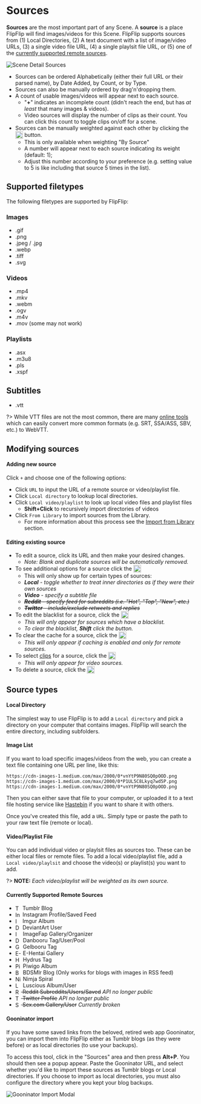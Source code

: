 # Sources
**Sources** are the most important part of any Scene. A **source** is a place FlipFlip will find images/videos for 
this Scene. FlipFlip supports sources from (1) Local Directories, (2) A text document with a list of 
image/video URLs, (3) a single video file URL, (4) a single playlsit file URL, or (5) one of the 
[currently supported remote sources](#currently-supported-remote-sources).

<img src="doc_images/scene_detail_sources.png" alt="Scene Detail Sources" class="col-xs-10 col-xl-7">

* Sources can be ordered Alphabetically (either their full URL or their parsed name), by Date Added, by Count, or by Type.
* Sources can also be manually ordered by drag'n'dropping them.
* A count of usable images/videos will appear next to each source.
  * "**+**" indicates an incomplete count (didn't reach the end, but has _at least_ that many images & videos).
  * Video sources will display the number of clips as their count. You can click this count to toggle clips on/off for a scene.
* Sources can be manually weighted against each other by clicking the <img style="vertical-align: -5px" src="doc_icons/scale.svg"
  alt="Weight" width="20" height="20"> button.
  * This is only available when weighting "By Source"
  * A number will appear next to each source indicating its weight (default: 1);
  * Adjust this number according to your preference (e.g. setting value to 5 is like including that source 5 times in the list).

## Supported filetypes
The following filetypes are supported by FlipFlip:

### Images
* .gif
* .png
* .jpeg / .jpg
* .webp
* .tiff
* .svg

### Videos
* .mp4
* .mkv
* .webm
* .ogv
* .m4v
* .mov (some may not work)

### Playlists
* .asx
* .m3u8
* .pls
* .xspf

## Subtitles
* .vtt

?> While VTT files are not the most common, there are many [online tools](https://subtitletools.com/convert-to-vtt-online) 
which can easily convert more common formats (e.g. SRT, SSA/ASS, SBV, etc.) to WebVTT.

## Modifying sources
#### Adding new source
Click `+` and choose one of the following options:
* Click `URL` to input the URL of a remote source or video/playlist file.
* Click `Local directory` to lookup local directories.
* Click `Local video/playlist` to look up local video files and playlist files
  * **Shift+Click** to recursively import directories of videos
* Click `From Library` to import sources from the Library.
  * For more information about this process see the [Import from Library](import_from_library.md) section.

#### Editing existing source
* To edit a source, click its URL and then make your desired changes. 
  * _Note: Blank and duplicate sources will be automatically removed._
* To see additional options for a source click the <img style="vertical-align: -5px" src="doc_icons/build.svg" 
alt="Options" width="20" height="20">
  * This will only show up for certain types of sources:
  * _**Local** - toggle whether to treat inner directories as if they were their own sources_
  * _**Video** - specify a subtitle file_
  * ~~_**Reddit** - specify feed for subreddits (i.e. "Hot", "Top", "New", etc.)_~~
  * ~~_**Twitter** - include/exclude retweets and replies_~~
* To edit the blacklist for a source, click the <img style="vertical-align: -5px" src="doc_icons/blacklist.svg" 
alt="Blacklist" width="20" height="20">
  * _This will only appear for sources which have a blacklist._
  * _To clear the blacklist, **Shift** click the button._
* To clear the cache for a source, click the <img style="vertical-align: -5px" src="doc_icons/clean.svg" 
alt="Clear cache" width="20" height="20">
  * _This will only appear if caching is enabled and only for remote sources._
* To select [clips](clips.md) for a source, click the <img style="vertical-align: -5px" src="doc_icons/clip.svg" 
alt="Video Clipper" width="20" height="20">
  * _This will only appear for video sources._
* To delete a source, click the <img style="vertical-align: -5px" src="doc_icons/delete.svg" alt="Remove" width="20" height="20">

## Source types
#### Local Directory
The simplest way to use FlipFlip is to add a `Local directory` and pick a directory on your computer that contains 
images. FlipFlip will search the entire directory, including subfolders.

#### Image List
If you want to load specific images/videos from the web, you can create a text file containing one URL per line, like this:
```
https://cdn-images-1.medium.com/max/2000/0*vnYtP9N80SQ0pOOD.png
https://cdn-images-1.medium.com/max/2000/0*P1UL5C8Lkyq7wd5P.png
https://cdn-images-1.medium.com/max/2000/0*vnYtP9N80SQ0pOOD.png
```
Then you can either save that file to your computer, or uploaded it to a text file hosting service like 
[Hastebin](https://hastebin.com) if you want to share it with others.

Once you've created this file, add a `URL`. Simply type or paste the path to your raw text file (remote or local).

#### Video/Playlist File
You can add individual video or playlsit files as sources too. These can be either local files or remote files. To add a 
local video/playlist file, add a `Local video/playlsit` and choose the video(s) or playlist(s) you want to add.

?> **NOTE:** _Each video/playlist will be weighted as its own source._

#### Currently Supported Remote Sources

* <img style="vertical-align: -2px" src="doc_icons/tumblr.svg" alt="Tumblr" width="15" height="15"> Tumblr Blog
* <img style="vertical-align: -2px" src="doc_icons/instagram.svg" alt="Instagram" width="15" height="15"> Instagram Profile/Saved Feed
* <img style="vertical-align: -2px" src="doc_icons/imgur.svg" alt="Imgur" width="15" height="15"> Imgur Album
* <img style="vertical-align: -2px" src="doc_icons/deviantart.svg" alt="DeviantArt" width="15" height="15"> DeviantArt User
* <img style="vertical-align: -2px; margin-right: 5px" src="doc_icons/imagefap.png" alt="ImageFap" width="15" height="15">ImageFap Gallery/Organizer
* <img style="vertical-align: -2px; margin-right: 5px" src="doc_icons/danbooru.png" alt="Danbooru" width="15" height="15">Danbooru Tag/User/Pool
* <img style="vertical-align: -2px; margin-right: 5px" src="doc_icons/gelbooru.png" alt="Gelbooru" width="15" height="15">Gelbooru Tag
* <img style="vertical-align: -2px; margin-right: 5px" src="doc_icons/ehentai.png" alt="E-Hentai" width="15" height="15">E-Hentai Gallery
* <img style="vertical-align: -2px; margin-right: 5px" src="doc_icons/hydrus.svg" alt="Hydrus" width="15" height="15">Hydrus Tag
* <img style="vertical-align: -2px; margin-right: 5px" src="doc_icons/piwigo.svg" alt="Piwigo" width="15" height="15">Piwigo Album
* <img style="vertical-align: -2px; margin-right: 5px" src="doc_icons/b.svg" alt="BDSMlr" width="15" height="15">BDSMlr Blog (Only works for blogs with images in RSS feed)
* <img style="vertical-align: -2px; margin-right: 5px" src="doc_icons/nimja.svg" alt="Nimja" width="15" height="15">Nimja Spiral
* <img style="vertical-align: -2px; margin-right: 5px" src="doc_icons/luscious.svg" alt="Luscious" width="15" height="15">Luscious Album/User
* ~~<img style="vertical-align: -2px" src="doc_icons/reddit.svg" alt="Reddit" width="15" height="15"> Reddit Subreddits/Users/Saved~~ _API no longer public_
* ~~<img style="vertical-align: -2px" src="doc_icons/twitter.svg" alt="Twitter" width="15" height="15"> Twitter Profile~~ _API no longer public_
* ~~<img style="vertical-align: -2px" src="doc_icons/sexcom.svg" alt="Sex.com" width="15" height="15"> Sex.com Gallery/User~~ _Currently broken_

#### Gooninator import
If you have some saved links from the beloved, retired web app Gooninator, you can import them into FlipFlip either as 
Tumblr blogs (as they were before) or as local directories (to use your backups).

To access this tool, click in the "Sources" area and then press **Alt+P**. You should then see a popup appear. Paste 
the Gooninator URL, and select whether you'd like to import these sources as Tumblr blogs or Local directories. If you 
choose to import as local directories, you must also configure the directory where you kept your blog backups.

<img src="doc_images/gooninator_import_modal.png" alt="Gooninator Import Modal" class="col-xs-10 col-md-8 col-xl-6">